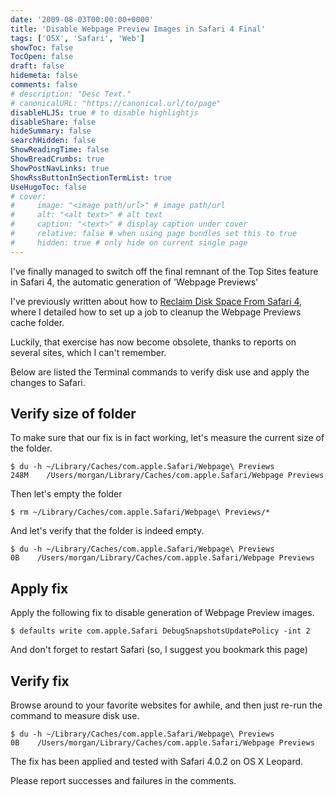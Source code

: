 ```yaml
---
date: '2009-08-03T00:00:00+0000'
title: 'Disable Webpage Preview Images in Safari 4 Final'
tags: ['OSX', 'Safari', 'Web']
showToc: false
TocOpen: false
draft: false
hidemeta: false
comments: false
# description: "Desc Text."
# canonicalURL: "https://canonical.url/to/page"
disableHLJS: true # to disable highlightjs
disableShare: false
hideSummary: false
searchHidden: false
ShowReadingTime: false
ShowBreadCrumbs: true
ShowPostNavLinks: true
ShowRssButtonInSectionTermList: true
UseHugoToc: false
# cover:
#     image: "<image path/url>" # image path/url
#     alt: "<alt text>" # alt text
#     caption: "<text>" # display caption under cover
#     relative: false # when using page bundles set this to true
#     hidden: true # only hide on current single page
---
```


I've finally managed to switch off the final remnant of the Top Sites feature in Safari 4, the automatic generation of 'Webpage Previews'

I've previously written about how to [Reclaim Disk Space From Safari 4](http://roderick.dk/blog/2009/07/02/reclaim-disk-space-from-safari-4/), where I detailed how to set up a job to cleanup the Webpage Previews cache folder.

Luckily, that exercise has now become obsolete, thanks to reports on several sites, which I can't remember.

Below are listed the Terminal commands to verify disk use and apply the changes to Safari.

## Verify size of folder

To make sure that our fix is in fact working, let's measure the current size of the folder.

```shell
$ du -h ~/Library/Caches/com.apple.Safari/Webpage\ Previews
248M    /Users/morgan/Library/Caches/com.apple.Safari/Webpage Previews
```

Then let's empty the folder

```shell
$ rm ~/Library/Caches/com.apple.Safari/Webpage\ Previews/*
```

And let's verify that the folder is indeed empty.

```shell
$ du -h ~/Library/Caches/com.apple.Safari/Webpage\ Previews
0B    /Users/morgan/Library/Caches/com.apple.Safari/Webpage Previews
```

## Apply fix

Apply the following fix to disable generation of Webpage Preview images.

```shell
$ defaults write com.apple.Safari DebugSnapshotsUpdatePolicy -int 2
```

And don't forget to restart Safari (so, I suggest you bookmark this page)

## Verify fix

Browse around to your favorite websites for awhile, and then just re-run the command to measure disk use.

```shell
$ du -h ~/Library/Caches/com.apple.Safari/Webpage\ Previews
0B    /Users/morgan/Library/Caches/com.apple.Safari/Webpage Previews
```

The fix has been applied and tested with Safari 4.0.2 on OS X Leopard.

Please report successes and failures in the comments.
